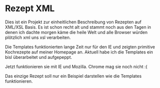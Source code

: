 Rezept XML
==========

Dies ist ein Projekt zur einheitlichen Beschreibung von Rezepten auf XML/XSL Basis.
Es ist schon recht alt und stammt noch aus den Tagen in denen ich dachte 
morgen käme die heile Welt und alle Browser würden plötzlich xml uns xsl verarbeiten.

Die Templates funktionierten lange Zeit nur für den IE und zeigten primitive
Kochrezepte auf meiner Homepage an. Aktuell habe ich die Templates ein bisl 
überarbeitet und aufgepeppt. 

Jetzt funktionieren sie mit IE und Mozilla. Chrome mag sie noch nicht :(

Das einzige Rezept soll nur ein Beispiel darstellen wie die Templates funktionieren.